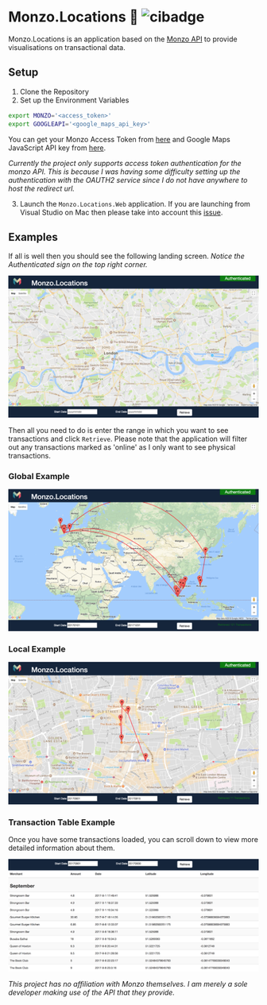 # Monzo.Locations 🚀 ![cibadge](https://ci.appveyor.com/api/projects/status/2k111gualyuq821n?svg=true)

Monzo.Locations is an application based on the [Monzo API](https://monzo.com/docs/) to provide visualisations on transactional data. 

## Setup 

1. Clone the Repository
2. Set up the Environment Variables

```sh
export MONZO='<access_token>'
export GOOGLEAPI='<google_maps_api_key>'
```

You can get your Monzo Access Token from [here](https://developers.monzo.com/) and Google Maps JavaScript API key from [here](https://console.developers.google.com).

*Currently the project only supports access token authentication for the monzo API. This is because I was having some difficulty setting up the authentication with the OAUTH2 service since I do not have anywhere to host the redirect url.*

3. Launch the `Monzo.Locations.Web` application. If you are launching from Visual Studio on Mac then please take into account this [issue](https://www.placona.co.uk/1592/dotnet/osx-pro-tip-for-environment-variables/). 

## Examples
If all is well then you should see the following landing screen. *Notice the Authenticated sign on the top right corner.* 

![Landing](Images/LANDING.png)

Then all you need to do is enter the range in which you want to see transactions and click `Retrieve`. Please note that the application will filter out any transactions marked as 'online' as I only want to see physical transactions. 

### Global Example
![GlobalExample](Images/GlobalExample.png)

### Local Example
![LocalExample](Images/LocalExample.png)

### Transaction Table Example
Once you have some transactions loaded, you can scroll down to view more detailed information about them. 

![Transaction Table example](Images/TransactionTable.png)

*This project has no affiliation with Monzo themselves. I am merely a sole developer making use of the API that they provide.*

